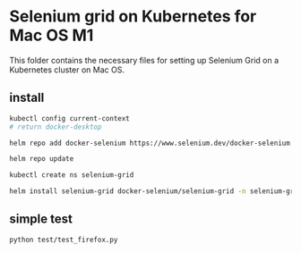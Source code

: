 # Selenium grid on Kubernetes for Mac OS M1

This folder contains the necessary files for setting up Selenium Grid on a Kubernetes cluster on Mac OS.

## install

```bash
kubectl config current-context
# return docker-desktop 

helm repo add docker-selenium https://www.selenium.dev/docker-selenium

helm repo update

kubectl create ns selenium-grid

helm install selenium-grid docker-selenium/selenium-grid -n selenium-grid -f values.yaml
```

## simple test

```bash
python test/test_firefox.py
```
